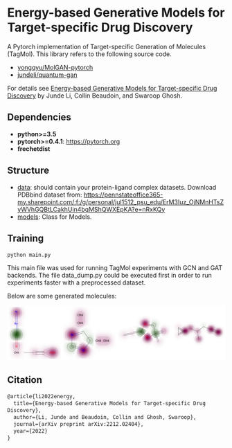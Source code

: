 # Energy-based Generative Models for Target-specific Drug Discovery
A Pytorch implementation of Target-specific Generation of Molecules (TagMol). This library refers to the following source code.
* [yongqyu/MolGAN-pytorch](https://github.com/yongqyu/MolGAN-pytorch)
* [jundeli/quantum-gan](https://github.com/jundeli/quantum-gan)


For details see [Energy-based Generative Models for Target-specific Drug Discovery](https://arxiv.org/pdf/2212.02404.pdf) by Junde Li, Collin Beaudoin, and Swaroop Ghosh.


## Dependencies

* **python>=3.5**
* **pytorch>=0.4.1**: https://pytorch.org
* **frechetdist**

## Structure
* [data](https://github.com/jundeli/TagMol/tree/main/data): should contain your protein-ligand complex datasets. Download PDBbind dataset from: https://pennstateoffice365-my.sharepoint.com/:f:/g/personal/jul1512_psu_edu/ErM3Iuz_OjNMnHTsZyWVhGQBtLCakhUin4bqMShQWXEpKA?e=nRxKQy
* [models](https://github.com/jundeli/TagMol/blob/main/model.py): Class for Models.

## Training
```
python main.py
```
This main file was used for running TagMol experiments with GCN and GAT backends. The file data_dump.py could be executed first in order to run experiments faster with a preprocessed dataset.


Below are some generated molecules:

<div style="color:#0000FF" align="center">
<img src="molecules/generated_molecules.png" width="830"/> 
</div>

## Citation
```
@article{li2022energy,
  title={Energy-based Generative Models for Target-specific Drug Discovery},
  author={Li, Junde and Beaudoin, Collin and Ghosh, Swaroop},
  journal={arXiv preprint arXiv:2212.02404},
  year={2022}
}

```
